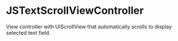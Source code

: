 JSTextScrollViewController
==========================

View controller with UIScrollView that automatically scrolls to display selected text field.
